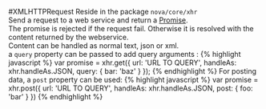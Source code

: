 #XMLHTTPRequest
Reside in the package ```nova/core/xhr```  
Send a request to a web service and return a [Promise](#Promise).  
The promise is rejected if the request fail. Otherwise it is resolved with the content returned by the webservice.  
Content can be handled as normal text, json or xml.  
a ```query``` property can be passed to add query arguments :
{% highlight javascript %}
var promise = xhr.get({
	url: 'URL TO QUERY',
	handleAs: xhr.handleAs.JSON,
	query: {
		bar: 'baz'
	}
});
{% endhighlight %}
For posting data, a ```post``` property can be used:
{% highlight javascript %}
var promise = xhr.post({
	url: 'URL TO QUERY',
	handleAs: xhr.handleAs.JSON,
	post: {
		foo: 'bar'
	}
})
{% endhighlight %}
